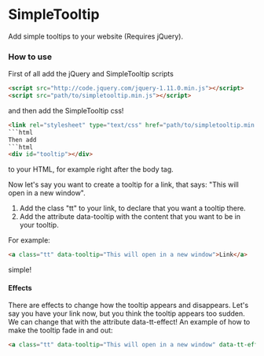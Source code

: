 SimpleTooltip
=============
Add simple tooltips to your website (Requires jQuery).
### How to use ###
First of all add the jQuery and SimpleTooltip scripts
```html
<script src="http://code.jquery.com/jquery-1.11.0.min.js"></script>
<script src="path/to/simpletooltip.min.js"></script>
```
and then add the SimpleTooltip css!
```html
<link rel="stylesheet" type="text/css" href="path/to/simpletooltip.min.css">
```html
Then add
```html
<div id="tooltip"></div>
```
to your HTML, for example right after the body tag.

Now let's say you want to create a tooltip for a link, that says: "This will open in a new window".
1. Add the class "tt" to your link, to declare that you want a tooltip there.
2. Add the attribute data-tooltip with the content that you want to be in your tooltip.

For example:
```html
<a class="tt" data-tooltip="This will open in a new window">Link</a>
```
simple!

#### Effects ####
There are effects to change how the tooltip appears and disappears.
Let's say you have your link now, but you think the tooltip appears too sudden.
We can change that with the attribute data-tt-effect!
An example of how to make the tooltip fade in and out:
```html
<a class="tt" data-tooltip="This will open in a new window" data-tt-effect="fade">Link</a>
```